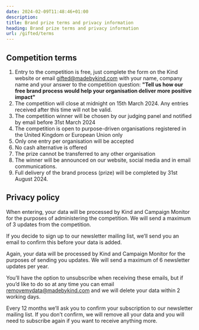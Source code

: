 ```yaml
---
date: 2024-02-09T11:48:46+01:00
description: 
title: Brand prize terms and privacy information
heading: Brand prize terms and privacy information
url: /gifted/terms
---
```


## Competition terms

1. Entry to the competition is free, just complete the form on the Kind website or email gifted@madebykind.com with your name, company name and your answer to the competition question: **"Tell us how our free brand process would help your organisation deliver more positive impact"**
1. The competition will close at midnight on 15th March 2024. Any entries received after this time will not be valid.
1. The competition winner will be chosen by our judging panel and notified by email before 31st March 2024
1. The competition is open to purpose-driven organisations registered in the United Kingdom or European Union only
1. Only one entry per organisation will be accepted
1. No cash alternative is offered
1. The prize cannot be transferred to any other organisation
1. The winner will be announced on our website, social media and in email communications.
1. Full delivery of the brand process (prize) will be completed by 31st August 2024.


## Privacy policy

When entering, your data will be processed by Kind and Campaign Monitor for the purposes of administering the competition. We will send a maximum of 3 updates from the competition.

If you decide to sign up to our newsletter mailing list, we’ll send you an email to confirm this before your data is added.

Again, your data will be processed by Kind and Campaign Monitor for the purposes of sending you updates. We will send a maximum of 6 newsletter updates per year.

You’ll have the option to unsubscribe when receiving these emails, but if you’d like to do so at any time you can email removemydata@madebykind.com and we will delete your data within 2 working days.

Every 12 months we’ll ask you to confirm your subscription to our newsletter mailing list. If you don’t confirm, we will remove all your data and you will need to subscribe again if you want to receive anything more. 